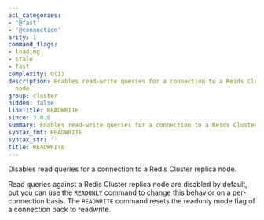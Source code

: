 ```yaml
---
acl_categories:
- '@fast'
- '@connection'
arity: 1
command_flags:
- loading
- stale
- fast
complexity: O(1)
description: Enables read-write queries for a connection to a Reids Cluster replica
  node.
group: cluster
hidden: false
linkTitle: READWRITE
since: 3.0.0
summary: Enables read-write queries for a connection to a Reids Cluster replica node.
syntax_fmt: READWRITE
syntax_str: ''
title: READWRITE
---
```

Disables read queries for a connection to a Redis Cluster replica node.

Read queries against a Redis Cluster replica node are disabled by default,
but you can use the [`READONLY`](/commands/readonly) command to change this behavior on a per-
connection basis. The `READWRITE` command resets the readonly mode flag
of a connection back to readwrite.
